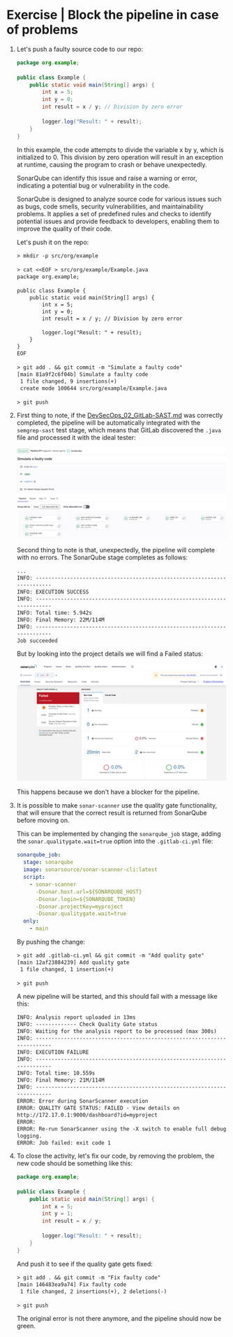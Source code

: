 # Exercise | Block the pipeline in case of problems

1. Let's push a faulty source code to our repo:

   ```java
   package org.example;

   public class Example {
       public static void main(String[] args) {
           int x = 5;
           int y = 0;
           int result = x / y; // Division by zero error

           logger.log("Result: " + result);
       }
   }
   ```

   In this example, the code attempts to divide the variable x by y, which is
   initialized to 0. This division by zero operation will result in an exception
   at runtime, causing the program to crash or behave unexpectedly.

   SonarQube can identify this issue and raise a warning or error, indicating a
   potential bug or vulnerability in the code.

   SonarQube is designed to analyze source code for various issues such as bugs,
   code smells, security vulnerabilities, and maintainability problems.
   It applies a set of predefined rules and checks to identify potential issues
   and provide feedback to developers, enabling them to improve the quality of
   their code.

   Let's push it on the repo:

   ```
   > mkdir -p src/org/example

   > cat <<EOF > src/org/example/Example.java
   package org.example;

   public class Example {
       public static void main(String[] args) {
           int x = 5;
           int y = 0;
           int result = x / y; // Division by zero error

           logger.log("Result: " + result);
       }
   }
   EOF

   > git add . && git commit -m "Simulate a faulty code"
   [main 81a9f2c6f04b] Simulate a faulty code
    1 file changed, 9 insertions(+)
    create mode 100644 src/org/example/Example.java

   > git push
   ```

2. First thing to note, if the [DevSecOps_02_GitLab-SAST.md](DevSecOps_02_GitLab-SAST.md)
   was correctly completed, the pipeline will be automatically integrated with
   the `semgrep-sast` test stage, which means that GitLab discovered the `.java`
   file and processed it with the ideal tester:

   ![DevSecOps_05_Simulate-Code-Problem_GitLab-CI.png](images/DevSecOps_05_Simulate-Code-Problem_GitLab-CI.png)

   Second thing to note is that, unexpectedly, the pipeline will complete with
   no errors. The SonarQube stage completes as follows:

   ```
   ...
   INFO: ------------------------------------------------------------------------
   INFO: EXECUTION SUCCESS
   INFO: ------------------------------------------------------------------------
   INFO: Total time: 5.942s
   INFO: Final Memory: 22M/114M
   INFO: ------------------------------------------------------------------------
   Job succeeded
   ```

   But by looking into the project details we will find a Failed status:

   ![DevSecOps_05_Simulate-Code-Problem_Sonarqube-Code-Failure.png](images/DevSecOps_05_Simulate-Code-Problem_Sonarqube-Code-Failure.png)

   This happens because we don't have a blocker for the pipeline.

3. It is possible to make `sonar-scanner` use the quality gate functionality,
   that will ensure that the correct result is returned from SonarQube before
   moving on.

   This can be implemented by changing the `sonarqube_job` stage, adding the
   `sonar.qualitygate.wait=true` option into the `.gitlab-ci.yml` file:

   ```yaml
   sonarqube_job:
     stage: sonarqube
     image: sonarsource/sonar-scanner-cli:latest
     script:
       - sonar-scanner
         -Dsonar.host.url=${SONARQUBE_HOST}
         -Dsonar.login=${SONARQUBE_TOKEN}
         -Dsonar.projectKey=myproject
         -Dsonar.qualitygate.wait=true
     only:
       - main
   ```

   By pushing the change:

   ```
   > git add .gitlab-ci.yml && git commit -m "Add quality gate"
   [main 12af23884239] Add quality gate
    1 file changed, 1 insertion(+)

   > git push
   ```

   A new pipeline will be started, and this should fail with a message like
   this:

   ```console
   INFO: Analysis report uploaded in 13ms
   INFO: ------------- Check Quality Gate status
   INFO: Waiting for the analysis report to be processed (max 300s)
   INFO: ------------------------------------------------------------------------
   INFO: EXECUTION FAILURE
   INFO: ------------------------------------------------------------------------
   INFO: Total time: 10.559s
   INFO: Final Memory: 21M/114M
   INFO: ------------------------------------------------------------------------
   ERROR: Error during SonarScanner execution
   ERROR: QUALITY GATE STATUS: FAILED - View details on http://172.17.0.1:9000/dashboard?id=myproject
   ERROR:
   ERROR: Re-run SonarScanner using the -X switch to enable full debug logging.
   ERROR: Job failed: exit code 1
   ```

4. To close the activity, let's fix our code, by removing the problem, the new
   code should be something like this:

   ```java
   package org.example;

   public class Example {
       public static void main(String[] args) {
           int x = 5;
           int y = 1;
           int result = x / y;

           logger.log("Result: " + result);
       }
   }
   ```

   And push it to see if the quality gate gets fixed:

   ```console
   > git add . && git commit -m "Fix faulty code"
   [main 146483ea9a74] Fix faulty code
    1 file changed, 2 insertions(+), 2 deletions(-)

   > git push
   ```

   The original error is not there anymore, and the pipeline should now be
   green.
